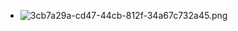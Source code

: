 - ![3cb7a29a-cd47-44cb-812f-34a67c732a45.png](../assets/3cb7a29a-cd47-44cb-812f-34a67c732a45_1667276759673_0.png)